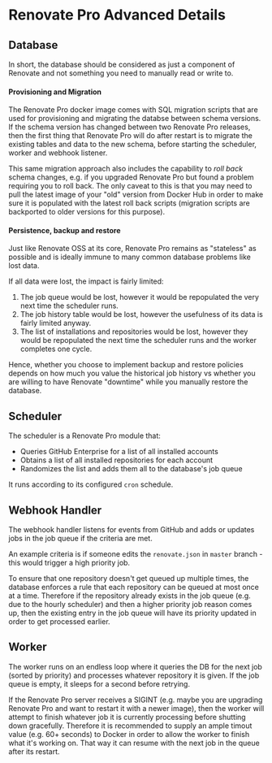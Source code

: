 # Renovate Pro Advanced Details

## Database

In short, the database should be considered as just a component of Renovate and not something you need to manually read or write to.

#### Provisioning and Migration

The Renovate Pro docker image comes with SQL migration scripts that are used for provisioning and migrating the databse between schema versions. 
If the schema version has changed between two Renovate Pro releases, then the first thing that Renovate Pro will do after restart is to migrate the existing tables and data to the new schema, before starting the scheduler, worker and webhook listener.

This same migration approach also includes the capability to *roll back* schema changes, e.g. if you upgraded Renovate Pro but found a problem requiring you to roll back.
The only caveat to this is that you may need to pull the latest image of your "old" version from Docker Hub in order to make sure it is populated with the latest roll back scripts (migration scripts are backported to older versions for this purpose).

#### Persistence, backup and restore

Just like Renovate OSS at its core, Renovate Pro remains as "stateless" as possible and is ideally immune to many common database problems like lost data.

If all data were lost, the impact is fairly limited:

1. The job queue would be lost, however it would be repopulated the very next time the scheduler runs.
2. The job history table would be lost, however the usefulness of its data is fairly limited anyway.
3. The list of installations and repositories would be lost, however they would be repopulated the next time the scheduler runs and the worker completes one cycle.

Hence, whether you choose to implement backup and restore policies depends on how much you value the historical job history vs whether you are willing to have Renovate "downtime" while you manually restore the database.

## Scheduler

The scheduler is a Renovate Pro module that:

- Queries GitHub Enterprise for a list of all installed accounts
- Obtains a list of all installed repositories for each account
- Randomizes the list and adds them all to the database's job queue

It runs according to its configured `cron` schedule.

## Webhook Handler

The webhook handler listens for events from GitHub and adds or updates jobs in the job queue if the criteria are met.

An example criteria is if someone edits the `renovate.json` in `master` branch - this would trigger a high priority job.

To ensure that one repository doesn't get queued up multiple times, the database enforces a rule that each repository can be queued at most once at a time.
Therefore if the repository already exists in the job queue (e.g. due to the hourly scheduler) and then a higher priority job reason comes up, then the existing entry in the job queue will have its priority updated in order to get processed earlier.

## Worker

The worker runs on an endless loop where it queries the DB for the next job (sorted by priority) and processes whatever repository it is given. If the job queue is empty, it sleeps for a second before retrying.

If the Renovate Pro server receives a SIGINT (e.g. maybe you are upgrading Renovate Pro and want to restart it with a newer image), then the worker will attempt to finish whatever job it is currently processing before shutting down gracefully.
Therefore it is recommended to supply an ample timout value (e.g. 60+ seconds) to Docker in order to allow the worker to finish what it's working on.
That way it can resume with the next job in the queue after its restart.
